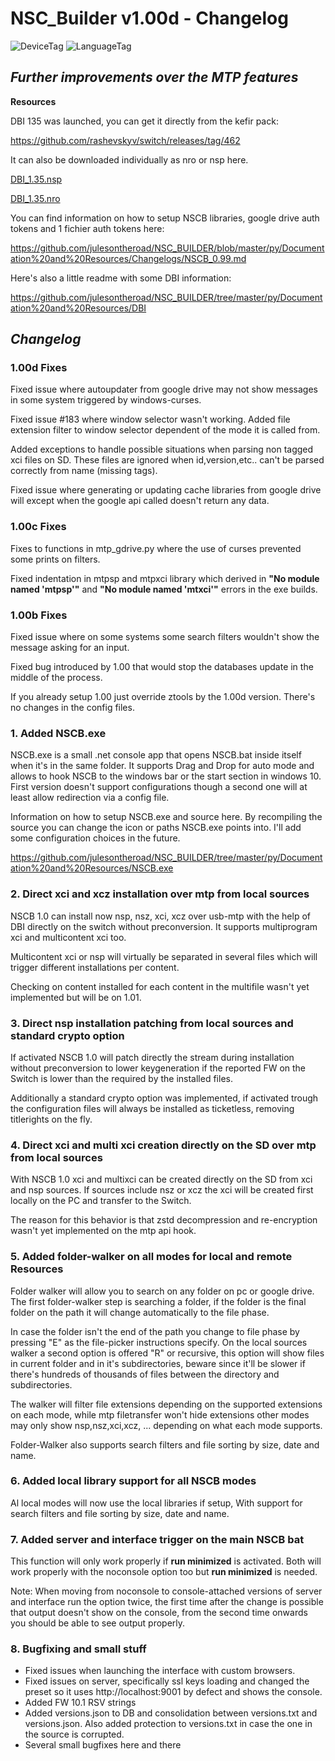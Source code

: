 # NSC_Builder v1.00d - Changelog

![DeviceTag](https://img.shields.io/badge/Device-SWITCH-e60012.svg)  ![LanguageTag](https://img.shields.io/badge/languages-python_batch_html5_javascript-blue.svg)

## *Further improvements over the MTP features*
**Resources**

DBI 135 was launched, you can get it directly from the kefir pack:

https://github.com/rashevskyv/switch/releases/tag/462

It can also be downloaded individually as nro or nsp here.

[DBI_1.35.nsp](https://github.com/julesontheroad/NSC_BUILDER/raw/master/py/Documentation%20and%20Resources/DBI/135/DBI_0591703820420000.nsp)

[DBI_1.35.nro](https://github.com/julesontheroad/NSC_BUILDER/raw/master/py/Documentation%20and%20Resources/DBI/135/DBI.nro)

You can find information on how to setup NSCB libraries, google drive auth tokens and 1 fichier auth tokens here:

https://github.com/julesontheroad/NSC_BUILDER/blob/master/py/Documentation%20and%20Resources/Changelogs/NSCB_0.99.md

Here's also a little readme with some DBI information:

https://github.com/julesontheroad/NSC_BUILDER/tree/master/py/Documentation%20and%20Resources/DBI

## *Changelog*
### 1.00d Fixes

Fixed issue where autoupdater from google drive may not show messages in some system triggered by windows-curses.

Fixed issue #183 where window selector wasn't working. Added file extension filter to window selector dependent of the mode it is called from.

Added exceptions to handle possible situations when parsing non tagged xci files on SD. These files are ignored when id,version,etc.. can't be parsed correctly from name (missing tags).

Fixed issue where generating or updating cache libraries from google drive will except when the google api called doesn't return any data.

### 1.00c Fixes

Fixes to functions in mtp_gdrive.py where the use of curses prevented some prints on filters.

Fixed indentation in mtpsp and mtpxci library which derived in **"No module named 'mtpsp'"** and **"No module named 'mtxci'"** errors in the exe builds.

### 1.00b Fixes

Fixed issue where on some systems some search filters wouldn't show the message asking for an input.

Fixed bug introduced by 1.00 that would stop the databases update in the middle of the process.

If you already setup 1.00 just override ztools by the 1.00d version. There's no changes in the config files.

### 1. Added NSCB.exe

NSCB.exe is a small .net console app that opens NSCB.bat inside itself when it's in the same folder. It supports Drag and Drop for auto mode and allows to hook NSCB to the windows bar or the start section in windows 10. First version doesn't support configurations though a second one will at least allow redirection via a config file.

Information on how to setup NSCB.exe and source here. By recompiling the source you can change the icon or paths NSCB.exe points into. I'll add some configuration choices in the future.

https://github.com/julesontheroad/NSC_BUILDER/tree/master/py/Documentation%20and%20Resources/NSCB.exe

### 2. Direct xci and xcz installation over mtp from local sources

NSCB 1.0 can install now nsp, nsz, xci, xcz over usb-mtp with the help of DBI directly on the switch without preconversion. It supports multiprogram xci and multicontent xci too.

Multicontent xci or nsp will virtually be separated in several files which will trigger different installations per content.

Checking on content installed for each content in the multifile wasn't yet implemented but will be on 1.01.

### 3. Direct nsp installation patching from local sources and standard crypto option

If activated NSCB 1.0 will patch directly the stream during installation without preconversion to lower keygeneration if the reported FW on the Switch is lower than the required by the installed files.

Additionally a standard crypto option was implemented, if activated trough the configuration files will always be installed as ticketless, removing titlerights on the fly.

### 4. Direct xci and multi xci creation directly on the SD over mtp from local sources

With NSCB 1.0 xci and multixci can be created directly on the SD from xci and nsp sources. If sources include nsz or xcz the xci will be created first locally on the PC and transfer to the Switch.

The reason for this behavior is that zstd decompression and re-encryption wasn't yet implemented on the mtp api hook.

### 5. Added folder-walker on all modes for local and remote Resources

Folder walker will allow you to search on any folder on pc or google drive. The first folder-walker step is searching a folder, if the folder is the final folder on the path it will change automatically to the file phase.

In case the folder isn't the end of the path you change to file phase by pressing "E" as the file-picker instructions specify. On the local sources walker a second option is offered "R" or recursive, this option will show files in current folder and in it's subdirectories, beware since it'll be slower if there's hundreds of thousands of files between the directory and subdirectories.

The walker will filter file extensions depending on the supported extensions on each mode, while mtp filetransfer won't hide extensions other modes may only show nsp,nsz,xci,xcz, ... depending on what each mode supports.

Folder-Walker also supports search filters and file sorting by size, date and name.

### 6. Added local library support for all NSCB modes

Al local modes will now use the local libraries if setup, With support for search filters and file sorting by size, date and name.

### 7. Added server and interface trigger on the main NSCB bat

This function will only work properly if **run minimized** is activated. Both will work properly with the noconsole option too but **run minimized** is needed.

Note: When moving from noconsole to console-attached versions of server and interface run the option twice, the first time after the change is possible that output doesn't show on the console, from the second time onwards you should be able to see output properly.

### 8. Bugfixing and small stuff

- Fixed issues when launching the interface with custom browsers.
- Fixed issues on server, specifically ssl keys loading and changed the preset so it uses http://localhost:9001 by defect and shows the console.
- Added FW 10.1 RSV strings
- Added versions.json to DB and consolidation between versions.txt and versions.json. Also added protection to versions.txt in case the one in the source is corrupted.
- Several small bugfixes here and there
